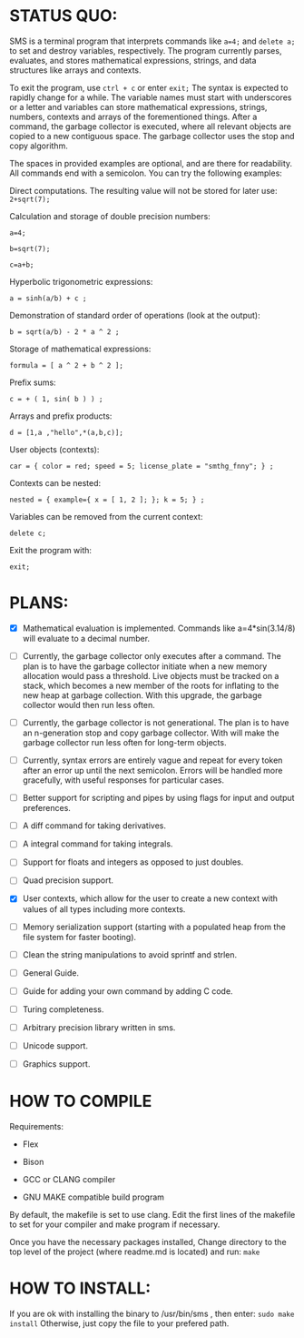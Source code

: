 # STATUS QUO:
SMS is a terminal program that interprets commands like `a=4;` and `delete a;` to set and destroy variables, respectively.
The program currently parses, evaluates, and stores mathematical expressions, strings, and data structures like arrays and contexts.

To exit the program, use `ctrl + c` or enter `exit;` The syntax is expected to rapidly change for a while. 
The variable names must start with underscores or a letter and variables can store mathematical expressions, strings, numbers, contexts and arrays of the forementioned things.
After a command, the garbage collector is executed, where all relevant objects are copied to a new contiguous space. The garbage collector uses the stop and copy algorithm. 

The spaces in provided examples are optional, and are there for readability.
All commands end with a semicolon.
You can try the following examples:

Direct computations. The resulting value will not be stored for later use:
`2+sqrt(7);`

Calculation and storage of double precision numbers:

`a=4;`

`b=sqrt(7);`

`c=a+b;`

Hyperbolic trigonometric expressions:

`a = sinh(a/b) + c ;`

Demonstration of standard order of operations (look at the output):

`b = sqrt(a/b) - 2 * a ^ 2 ;` 

Storage of mathematical expressions:

`formula = [ a ^ 2 + b ^ 2 ];`

Prefix sums:

`c = + ( 1, sin( b ) ) ;`

Arrays and prefix products:

`d = [1,a ,"hello",*(a,b,c)];`

User objects (contexts):

`car = { color = red; speed = 5; license_plate = "smthg_fnny"; } ; `

Contexts can be nested:

`nested = { example={ x = [ 1, 2 ]; }; k = 5; } ;`

Variables can be removed from the current context:

`delete c; `

Exit the program with:

`exit; `


# PLANS:

- [x] Mathematical evaluation is implemented. Commands like a=4*sin(3.14/8) will evaluate to a decimal number.
- [ ] Currently, the garbage collector only executes after a command. The plan is to have the garbage collector initiate when a new memory allocation would pass a threshold. Live objects must be tracked on a stack, which becomes a new member of the roots for inflating to the new heap at garbage collection. With this upgrade, the garbage collector would then run less often.
- [ ] Currently, the garbage collector is not generational. The plan is to have an n-generation stop and copy garbage collector. With will make the garbage collector run less often for long-term objects.
- [ ] Currently, syntax errors are entirely vague and repeat for every token after an error up until the next semicolon. Errors will be handled more gracefully, with useful responses for particular cases.
- [ ] Better support for scripting and pipes by using flags for input and output preferences.
- [ ] A diff command for taking derivatives.
- [ ] A integral command for taking integrals.
- [ ] Support for floats and integers as opposed to just doubles.
- [ ] Quad precision support.
- [x] User contexts, which allow for the user to create a new context with values of all types including more contexts.
- [ ] Memory serialization support (starting with a populated heap from the file system for faster booting).
- [ ] Clean the string manipulations to avoid sprintf and strlen.
- [ ] General Guide.
- [ ] Guide for adding your own command by adding C code.
- [ ] Turing completeness.
- [ ] Arbitrary precision library written in sms.
- [ ] Unicode support.
- [ ] Graphics support.


# HOW TO COMPILE

Requirements:

- Flex

- Bison

- GCC or CLANG compiler

- GNU MAKE compatible build program

By default, the makefile is set to use clang.
Edit the first lines of the makefile to set for your compiler and make program if necessary.

Once you have the necessary packages installed,
Change directory to the top level of the project (where readme.md is located) and run:
`make`

# HOW TO INSTALL:
If you are ok with installing the binary to /usr/bin/sms , then enter:
`sudo make install`
Otherwise, just copy the file to your prefered path.
